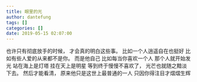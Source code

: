 ```yaml
---
title: 眼里的光
author: dantefung
tags: []
categories: []
date: 2019-05-15 02:07:00
---
```

也许只有彻底放手的时候，
才会真的明白这些事。
比如一个人逍遥自在也挺好
比如有些人爱的从来都不是你。
而是他自己
比如每当你喜欢一个人
那个人就开始发光
站在海上是灯塔
挂在天上是明星
等到终于慢慢不喜欢了，
光芒也就随之黯淡下去。
然后才能看清，
原来他只是这世上最普通的一人
只因你得注目才熠熠生辉